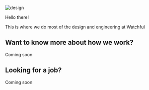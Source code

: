 
![design](https://github.com/user-attachments/assets/f949203e-62e8-44b7-93c4-eecdb3af82b4)

Hello there!

This is where we do most of the design and engineering at Watchful

## Want to know more about how we work?
Coming soon

## Looking for a job?
Coming soon



